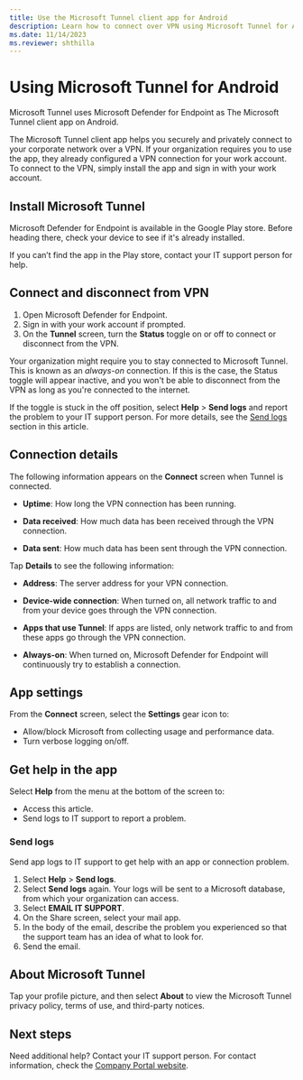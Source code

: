 ```yaml
---
title: Use the Microsoft Tunnel client app for Android
description: Learn how to connect over VPN using Microsoft Tunnel for Android.
ms.date: 11/14/2023
ms.reviewer: shthilla
---
```


# Using Microsoft Tunnel for Android

Microsoft Tunnel uses Microsoft Defender for Endpoint as The Microsoft Tunnel client app on Android.

The Microsoft Tunnel client app helps you securely and privately connect to your corporate network over a VPN. If your organization requires you to use the app, they already configured a VPN connection for your work account. To connect to the VPN, simply install the app and sign in with your work account.

## Install Microsoft Tunnel

Microsoft Defender for Endpoint is available in the Google Play store. Before heading there, check your device to see if it's already installed.

If you can’t find the app in the Play store, contact your IT support person for help.

## Connect and disconnect from VPN

1. Open Microsoft Defender for Endpoint.
2. Sign in with your work account if prompted.
3. On the **Tunnel** screen, turn the **Status** toggle on or off to connect or disconnect from the VPN.

Your organization might require you to stay connected to Microsoft Tunnel. This is known as an *always-on* connection. If this is the case, the Status toggle will appear inactive, and you won't be able to disconnect from the VPN as long as you're connected to the internet.

If the toggle is stuck in the off position, select **Help** > **Send logs** and report the problem to your IT support person. For more details, see the [Send logs](use-microsoft-tunnel-android.md#send-logs) section in this article.

## Connection details

The following information appears on the **Connect** screen when Tunnel is connected.

* **Uptime**: How long the VPN connection has been running.

* **Data received**: How much data has been received through the VPN connection.

* **Data sent**: How much data has been sent through the VPN connection.

Tap **Details** to see the following information:

* **Address**: The server address for your VPN connection.

* **Device-wide connection**: When turned on, all network traffic to and from your device goes through the VPN connection.

* **Apps that use Tunnel**: If apps are listed, only network traffic to and from these apps go through the VPN connection.

* **Always-on**: When turned on, Microsoft Defender for Endpoint will continuously try to establish a connection.

## App settings

From the **Connect** screen, select the **Settings** gear icon to:

* Allow/block Microsoft from collecting usage and performance data.
* Turn verbose logging on/off.

## Get help in the app

Select **Help** from the menu at the bottom of the screen to:

* Access this article.
* Send logs to IT support to report a problem.

### Send logs

Send app logs to IT support to get help with an app or connection problem.

1. Select **Help** > **Send logs**.
2. Select **Send logs** again. Your logs will be sent to a Microsoft database, from which your organization can access.
3. Select **EMAIL IT SUPPORT**.
4. On the Share screen, select your mail app.
5. In the body of the email, describe the problem you experienced so that the support team has an idea of what to look for.
6. Send the email.

## About Microsoft Tunnel

Tap your profile picture, and then select **About** to view the Microsoft Tunnel privacy policy, terms of use, and third-party notices.

## Next steps

Need additional help? Contact your IT support person. For contact information, check the [Company Portal website](https://go.microsoft.com/fwlink/?linkid=2010980).


